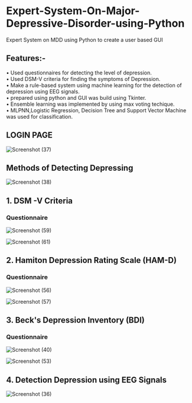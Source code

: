 # Expert-System-On-Major-Depressive-Disorder-using-Python
Expert System on MDD using Python to create a user based GUI

## Features:- 
•	Used questionnaires for detecting the level of depression.<br>
•	Used DSM-V criteria for finding the symptoms of Depression.<br>
•	Make a rule-based system using machine learning for the detection of depression using EEG signals.<br> 
•	prepared using python and GUI was build using Tkinter.<br>
• Ensemble learning was implemented by using max voting techique.<br>
•	MLPNN,Logistic Regression, Decision Tree and Support Vector Machine was used for classification.<br>

## LOGIN PAGE

![Screenshot (37)](https://user-images.githubusercontent.com/44062955/87998504-be8ec200-cb15-11ea-8949-f564846e1b58.png)

## Methods of Detecting Depressing

![Screenshot (38)](https://user-images.githubusercontent.com/44062955/87998588-fdbd1300-cb15-11ea-9ef3-e515fa3fbb34.png)

## 1. DSM -V Criteria

### Questionnaire

![Screenshot (59)](https://user-images.githubusercontent.com/44062955/87998727-5d1b2300-cb16-11ea-8a7b-fe55f9b543b8.png)

![Screenshot (61)](https://user-images.githubusercontent.com/44062955/87998746-686e4e80-cb16-11ea-9655-0cbd02eb7d37.png)

## 2. Hamiton Depression Rating Scale (HAM-D)

### Questionnaire

![Screenshot (56)](https://user-images.githubusercontent.com/44062955/87998850-b84d1580-cb16-11ea-82a3-3fa8a3014da3.png)

![Screenshot (57)](https://user-images.githubusercontent.com/44062955/87998875-cc911280-cb16-11ea-9e8d-9fcc66ab51c9.png)

## 3. Beck's Depression Inventory (BDI)

### Questionnaire

![Screenshot (40)](https://user-images.githubusercontent.com/44062955/87998953-11b54480-cb17-11ea-8395-3a7540430319.png)

![Screenshot (53)](https://user-images.githubusercontent.com/44062955/87998981-2396e780-cb17-11ea-8760-40a768666138.png)

## 4. Detection Depression using EEG Signals 


![Screenshot (36)](https://user-images.githubusercontent.com/44062955/87999044-52ad5900-cb17-11ea-918e-6ce034bf16c1.png)
